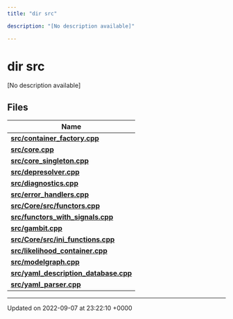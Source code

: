 ```yaml
---
title: "dir src"

description: "[No description available]"

---
```


# dir src

[No description available]

## Files

| Name           |
| -------------- |
| **[src/container_factory.cpp](/documentation/code/files/container__factory_8cpp/#file-container-factorycpp)**  |
| **[src/core.cpp](/documentation/code/files/core_8cpp/#file-corecpp)**  |
| **[src/core_singleton.cpp](/documentation/code/files/core__singleton_8cpp/#file-core-singletoncpp)**  |
| **[src/depresolver.cpp](/documentation/code/files/depresolver_8cpp/#file-depresolvercpp)**  |
| **[src/diagnostics.cpp](/documentation/code/files/diagnostics_8cpp/#file-diagnosticscpp)**  |
| **[src/error_handlers.cpp](/documentation/code/files/error__handlers_8cpp/#file-error-handlerscpp)**  |
| **[src/Core/src/functors.cpp](/documentation/code/files/core_2src_2functors_8cpp/#file-coresrcfunctorscpp)**  |
| **[src/functors_with_signals.cpp](/documentation/code/files/functors__with__signals_8cpp/#file-functors-with-signalscpp)**  |
| **[src/gambit.cpp](/documentation/code/files/gambit_8cpp/#file-gambitcpp)**  |
| **[src/Core/src/ini_functions.cpp](/documentation/code/files/core_2src_2ini__functions_8cpp/#file-coresrcini-functionscpp)**  |
| **[src/likelihood_container.cpp](/documentation/code/files/likelihood__container_8cpp/#file-likelihood-containercpp)**  |
| **[src/modelgraph.cpp](/documentation/code/files/modelgraph_8cpp/#file-modelgraphcpp)**  |
| **[src/yaml_description_database.cpp](/documentation/code/files/yaml__description__database_8cpp/#file-yaml-description-databasecpp)**  |
| **[src/yaml_parser.cpp](/documentation/code/files/yaml__parser_8cpp/#file-yaml-parsercpp)**  |






-------------------------------

Updated on 2022-09-07 at 23:22:10 +0000
